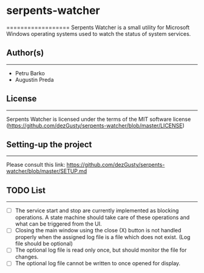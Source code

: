 # serpents-watcher
==================
Serpents Watcher is a small utility for Microsoft Windows operating systems used to watch the status of system services.

## Author(s)
------------
- Petru Barko
- Augustin Preda

## License
----------
Serpents Watcher is licensed under the terms of the MIT software license (https://github.com/dezGusty/serpents-watcher/blob/master/LICENSE)

## Setting-up the project
-------------------------
Please consult this link: https://github.com/dezGusty/serpents-watcher/blob/master/SETUP.md


## TODO List
------------
- [ ] The service start and stop are currently implemented as blocking operations. A state machine should take care of these operations and what can be triggered from the UI.
- [ ] Closing the main window using the close (X) button is not handled properly when the assigned log file is a file which does not exist. (Log file should be optional)
- [ ] The optional log file is read only once, but should monitor the file for changes.
- [ ] The optional log file cannot be written to once opened for display.